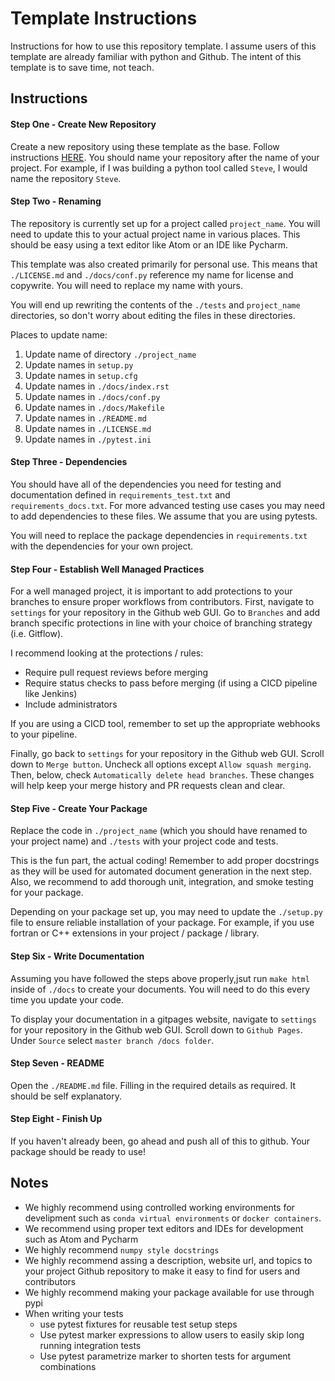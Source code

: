 # Template Instructions

Instructions for how to use this repository template. I assume users of this
template are already familiar with python and Github. The intent of this
template is to save time, not teach.

## Instructions

#### Step One - Create New  Repository

Create a new repository using these template as the base. Follow instructions
[HERE](https://docs.github.com/en/github/creating-cloning-and-archiving-repositories/creating-a-repository-from-a-template).
You should name your repository after the name of your project. For example, if
I was building a python tool called `Steve`, I would name the repository `Steve`.

#### Step Two - Renaming

The repository is currently set up for a project called `project_name`. You will
need to update this to your actual project name in various places. This should
be easy using a text editor like Atom or an IDE like Pycharm.

This template was also created primarily for personal use. This means that
`./LICENSE.md` and `./docs/conf.py` reference my name for license and copywrite.
You will need to replace my name with yours.

You will end up rewriting the contents of the `./tests` and `project_name`
directories, so don't worry about editing the files in these directories.

Places to update name:
1. Update name of directory `./project_name`
2. Update names in `setup.py`
3. Update names in `setup.cfg`
4. Update names in `./docs/index.rst`
4. Update names in `./docs/conf.py`
4. Update names in `./docs/Makefile`
5. Update names in `./README.md`
6. Update names in `./LICENSE.md`
7. Update names in `./pytest.ini`

#### Step Three - Dependencies

You should have all of the dependencies you need for testing and documentation
defined in `requirements_test.txt` and `requirements_docs.txt`. For more advanced
testing use cases you may need to add dependencies to these files. We assume
that you are using pytests.

You will need to replace the package dependencies in `requirements.txt` with the
dependencies for your own project.

#### Step Four - Establish Well  Managed Practices

For a well managed project, it is important to add protections to your branches
to ensure proper workflows from contributors. First, navigate to `settings`
for your repository in the Github web GUI. Go to `Branches` and add branch
specific protections in line with your choice of branching strategy
(i.e. Gitflow).

I recommend looking at the protections / rules:
* Require pull request reviews before merging
* Require status checks to pass before merging (if using a CICD pipeline like Jenkins)
* Include administrators

If you are using a CICD tool, remember to set up the appropriate webhooks to
your pipeline.

Finally, go back to `settings` for your repository in the Github web GUI.
Scroll down to `Merge button`. Uncheck all options except
`Allow squash merging`. Then,  below, check
`Automatically delete head branches`. These changes will help keep your merge
history and PR requests clean and clear.

#### Step Five - Create Your Package

Replace the code in `./project_name` (which you should have renamed to your
project name) and `./tests` with your project code and tests.

This is the fun part, the actual coding! Remember to add proper docstrings as
they will be used for automated  document generation in the next step. Also,
we recommend to add thorough unit, integration, and smoke  testing for your
package.

Depending on your package set up, you may need  to update the `./setup.py` file
to ensure reliable installation of your package. For example, if you use fortran
or C++ extensions in your project / package / library.

#### Step Six - Write Documentation

Assuming you have followed the steps above properly,jsut run `make html` inside
of `./docs` to create your documents. You will need to do this every time you
update your code.

To display your documentation in a gitpages website, navigate to `settings`
for your repository in the Github web GUI. Scroll down to `Github Pages`.
Under `Source` select `master branch /docs folder`.

#### Step Seven - README

Open the `./README.md` file. Filling in the required details as required. It
should be self explanatory.

#### Step Eight - Finish Up

If you haven't already been, go ahead and push all of this to github. Your
package should be ready to use!

## Notes

* We highly recommend using controlled working environments for develipment such
as `conda virtual environments` or `docker containers`.
* We recommend using proper text editors and IDEs for development such as Atom
and Pycharm
* We highly recommend `numpy style docstrings`
* We highly recommend assing a description, website url, and topics to your project
Github repository to make it easy to find for users and contributors
* We highly recommend making your package available for use through pypi  
* When writing your tests
    * use pytest fixtures for reusable test setup steps
    * Use pytest marker expressions to allow users to easily skip long running integration tests
    * Use pytest parametrize marker to shorten tests for argument combinations

